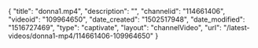 {
    "title": "donna1.mp4",
    "description": "",
    "channelid": "114661406",
    "videoid": "109964650",
    "date_created": "1502517948",
    "date_modified": "1516727469",
    "type": "captivate",
    "layout": "channelVideo",
    "url": "\/latest-videos\/donna1-mp4\/114661406-109964650"
}